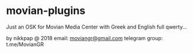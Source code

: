 # movian-plugins
Just an OSK for Movian Media Center with Greek and English full qwerty...

by nikkpap @ 2018
email: moviangr@gmail.com telegram group: t.me/MovianGR
